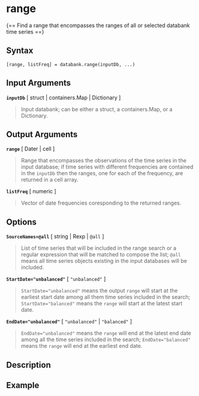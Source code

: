 # range  

{== Find a range that encompasses the ranges of all or selected databank time series ==}


## Syntax

    [range, listFreq] = databank.range(inputDb, ...)


## Input Arguments

__`inputDb`__ [ struct | containers.Map | Dictionary ]
> 
> Input databank; can be either a struct, a containers.Map, or a
> Dictionary.
> 

## Output Arguments

__`range`__ [ Dater | cell ]
> 
> Range that encompasses the observations of the time series in the input
> database; if time series with different frequencies are contained in the
> `inputDb` then the ranges, one for each of the frequency, are returned in
> a cell array.
> 

__`listFreq`__ [ numeric ]
> 
> Vector of date frequencies coresponding to the returned ranges.
> 

## Options

__`SourceNames=@all`__ [ string | Rexp | `@all` ]
> 
> List of time series that will be included in the range search or a
> regular expression that will be matched to compose the list; `@all`
> means all time series objects existing in the input databases will be
> included.
> 

__`StartDate="unbalanced"`__ [ `"unbalanced"` ]
> 
> `StartDate="unbalanced"` means the output `range` will start at the
> earliest start date among all them time series included in the search;
> `StartDate="balanced"` means the `range` will start at the latest start
> date.
> 

__`EndDate="unbalanced"`__ [ `"unbalanced"` | `"balanced"` ] 
> 
> `EndDate="unbalanced"` means the `range` will end at the latest end date
> among all the time series included in the search; `EndDate="balanced"`
> means the `range` will end at the earliest end date.
> 

## Description


## Example


